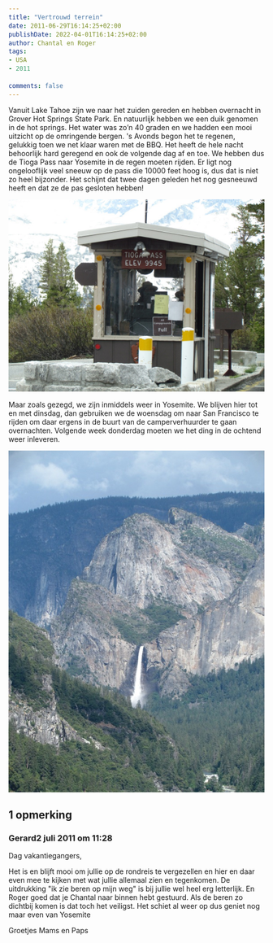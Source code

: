 ```yaml
---
title: "Vertrouwd terrein"
date: 2011-06-29T16:14:25+02:00
publishDate: 2022-04-01T16:14:25+02:00
author: Chantal en Roger
tags:
- USA
- 2011

comments: false
---
```


Vanuit Lake Tahoe zijn we naar het zuiden gereden en hebben overnacht in Grover Hot Springs State Park. En natuurlijk hebben we een duik genomen in de hot springs. Het water was zo’n 40 graden en we hadden een mooi uitzicht op de omringende bergen. 's Avonds begon het te regenen, gelukkig toen we net klaar waren met de BBQ. Het heeft de hele nacht behoorlijk hard geregend en ook de volgende dag af en toe. We hebben dus de Tioga Pass naar Yosemite in de regen moeten rijden. Er ligt nog ongelooflijk veel sneeuw op de pass die 10000 feet hoog is, dus dat is niet zo heel bijzonder. Het schijnt dat twee dagen geleden het nog gesneeuwd heeft en dat ze de pas gesloten hebben!

![Tioga](./images/IMG_12523.jpg)

Maar zoals gezegd, we zijn inmiddels weer in Yosemite. We blijven hier tot en met dinsdag, dan gebruiken we de woensdag om naar San Francisco te rijden om daar ergens in de buurt van de camperverhuurder te gaan overnachten. Volgende week donderdag moeten we het ding in de ochtend weer inleveren.

![Valley](./images/IMG_12553.jpg)

## 1 opmerking

### Gerard2 juli 2011 om 11:28

Dag vakantiegangers,

Het is en blijft mooi om jullie op de rondreis te vergezellen en hier en daar even mee te kijken met wat jullie allemaal zien en tegenkomen.
De uitdrukking "ik zie beren op mijn weg" is bij jullie wel heel erg letterlijk. En Roger goed dat je Chantal naar binnen hebt gestuurd. Als de beren zo dichtbij komen is dat toch het veiligst.
Het schiet al weer op dus geniet nog maar even van Yosemite

Groetjes
Mams en Paps
